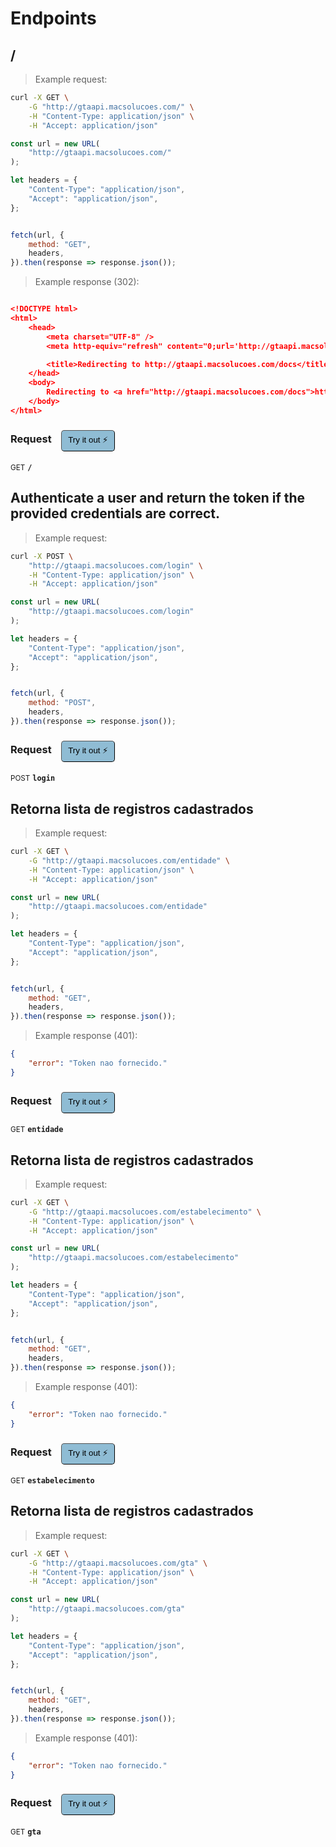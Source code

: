# Endpoints


## /




> Example request:

```bash
curl -X GET \
    -G "http://gtaapi.macsolucoes.com/" \
    -H "Content-Type: application/json" \
    -H "Accept: application/json"
```

```javascript
const url = new URL(
    "http://gtaapi.macsolucoes.com/"
);

let headers = {
    "Content-Type": "application/json",
    "Accept": "application/json",
};


fetch(url, {
    method: "GET",
    headers,
}).then(response => response.json());
```


> Example response (302):

```json

<!DOCTYPE html>
<html>
    <head>
        <meta charset="UTF-8" />
        <meta http-equiv="refresh" content="0;url='http://gtaapi.macsolucoes.com/docs'" />

        <title>Redirecting to http://gtaapi.macsolucoes.com/docs</title>
    </head>
    <body>
        Redirecting to <a href="http://gtaapi.macsolucoes.com/docs">http://gtaapi.macsolucoes.com/docs</a>.
    </body>
</html>
```
<div id="execution-results-GET-" hidden>
    <blockquote>Received response<span id="execution-response-status-GET-"></span>:</blockquote>
    <pre class="json"><code id="execution-response-content-GET-"></code></pre>
</div>
<div id="execution-error-GET-" hidden>
    <blockquote>Request failed with error:</blockquote>
    <pre><code id="execution-error-message-GET-"></code></pre>
</div>
<form id="form-GET-" data-method="GET" data-path="/" data-authed="0" data-hasfiles="0" data-headers='{"Content-Type":"application\/json","Accept":"application\/json"}' onsubmit="event.preventDefault(); executeTryOut('GET-', this);">
<h3>
    Request&nbsp;&nbsp;&nbsp;
        <button type="button" style="background-color: #8fbcd4; padding: 5px 10px; border-radius: 5px; border-width: thin;" id="btn-tryout-GET-" onclick="tryItOut('GET-');">Try it out ⚡</button>
    <button type="button" style="background-color: #c97a7e; padding: 5px 10px; border-radius: 5px; border-width: thin;" id="btn-canceltryout-GET-" onclick="cancelTryOut('GET-');" hidden>Cancel</button>&nbsp;&nbsp;
    <button type="submit" style="background-color: #6ac174; padding: 5px 10px; border-radius: 5px; border-width: thin;" id="btn-executetryout-GET-" hidden>Send Request 💥</button>
    </h3>
<p>
<small class="badge badge-green">GET</small>
 <b><code>/</code></b>
</p>
</form>


## Authenticate a user and return the token if the provided credentials are correct.




> Example request:

```bash
curl -X POST \
    "http://gtaapi.macsolucoes.com/login" \
    -H "Content-Type: application/json" \
    -H "Accept: application/json"
```

```javascript
const url = new URL(
    "http://gtaapi.macsolucoes.com/login"
);

let headers = {
    "Content-Type": "application/json",
    "Accept": "application/json",
};


fetch(url, {
    method: "POST",
    headers,
}).then(response => response.json());
```


<div id="execution-results-POSTlogin" hidden>
    <blockquote>Received response<span id="execution-response-status-POSTlogin"></span>:</blockquote>
    <pre class="json"><code id="execution-response-content-POSTlogin"></code></pre>
</div>
<div id="execution-error-POSTlogin" hidden>
    <blockquote>Request failed with error:</blockquote>
    <pre><code id="execution-error-message-POSTlogin"></code></pre>
</div>
<form id="form-POSTlogin" data-method="POST" data-path="login" data-authed="0" data-hasfiles="0" data-headers='{"Content-Type":"application\/json","Accept":"application\/json"}' onsubmit="event.preventDefault(); executeTryOut('POSTlogin', this);">
<h3>
    Request&nbsp;&nbsp;&nbsp;
        <button type="button" style="background-color: #8fbcd4; padding: 5px 10px; border-radius: 5px; border-width: thin;" id="btn-tryout-POSTlogin" onclick="tryItOut('POSTlogin');">Try it out ⚡</button>
    <button type="button" style="background-color: #c97a7e; padding: 5px 10px; border-radius: 5px; border-width: thin;" id="btn-canceltryout-POSTlogin" onclick="cancelTryOut('POSTlogin');" hidden>Cancel</button>&nbsp;&nbsp;
    <button type="submit" style="background-color: #6ac174; padding: 5px 10px; border-radius: 5px; border-width: thin;" id="btn-executetryout-POSTlogin" hidden>Send Request 💥</button>
    </h3>
<p>
<small class="badge badge-black">POST</small>
 <b><code>login</code></b>
</p>
</form>


## Retorna lista de registros cadastrados




> Example request:

```bash
curl -X GET \
    -G "http://gtaapi.macsolucoes.com/entidade" \
    -H "Content-Type: application/json" \
    -H "Accept: application/json"
```

```javascript
const url = new URL(
    "http://gtaapi.macsolucoes.com/entidade"
);

let headers = {
    "Content-Type": "application/json",
    "Accept": "application/json",
};


fetch(url, {
    method: "GET",
    headers,
}).then(response => response.json());
```


> Example response (401):

```json
{
    "error": "Token nao fornecido."
}
```
<div id="execution-results-GETentidade" hidden>
    <blockquote>Received response<span id="execution-response-status-GETentidade"></span>:</blockquote>
    <pre class="json"><code id="execution-response-content-GETentidade"></code></pre>
</div>
<div id="execution-error-GETentidade" hidden>
    <blockquote>Request failed with error:</blockquote>
    <pre><code id="execution-error-message-GETentidade"></code></pre>
</div>
<form id="form-GETentidade" data-method="GET" data-path="entidade" data-authed="0" data-hasfiles="0" data-headers='{"Content-Type":"application\/json","Accept":"application\/json"}' onsubmit="event.preventDefault(); executeTryOut('GETentidade', this);">
<h3>
    Request&nbsp;&nbsp;&nbsp;
        <button type="button" style="background-color: #8fbcd4; padding: 5px 10px; border-radius: 5px; border-width: thin;" id="btn-tryout-GETentidade" onclick="tryItOut('GETentidade');">Try it out ⚡</button>
    <button type="button" style="background-color: #c97a7e; padding: 5px 10px; border-radius: 5px; border-width: thin;" id="btn-canceltryout-GETentidade" onclick="cancelTryOut('GETentidade');" hidden>Cancel</button>&nbsp;&nbsp;
    <button type="submit" style="background-color: #6ac174; padding: 5px 10px; border-radius: 5px; border-width: thin;" id="btn-executetryout-GETentidade" hidden>Send Request 💥</button>
    </h3>
<p>
<small class="badge badge-green">GET</small>
 <b><code>entidade</code></b>
</p>
</form>


## Retorna lista de registros cadastrados




> Example request:

```bash
curl -X GET \
    -G "http://gtaapi.macsolucoes.com/estabelecimento" \
    -H "Content-Type: application/json" \
    -H "Accept: application/json"
```

```javascript
const url = new URL(
    "http://gtaapi.macsolucoes.com/estabelecimento"
);

let headers = {
    "Content-Type": "application/json",
    "Accept": "application/json",
};


fetch(url, {
    method: "GET",
    headers,
}).then(response => response.json());
```


> Example response (401):

```json
{
    "error": "Token nao fornecido."
}
```
<div id="execution-results-GETestabelecimento" hidden>
    <blockquote>Received response<span id="execution-response-status-GETestabelecimento"></span>:</blockquote>
    <pre class="json"><code id="execution-response-content-GETestabelecimento"></code></pre>
</div>
<div id="execution-error-GETestabelecimento" hidden>
    <blockquote>Request failed with error:</blockquote>
    <pre><code id="execution-error-message-GETestabelecimento"></code></pre>
</div>
<form id="form-GETestabelecimento" data-method="GET" data-path="estabelecimento" data-authed="0" data-hasfiles="0" data-headers='{"Content-Type":"application\/json","Accept":"application\/json"}' onsubmit="event.preventDefault(); executeTryOut('GETestabelecimento', this);">
<h3>
    Request&nbsp;&nbsp;&nbsp;
        <button type="button" style="background-color: #8fbcd4; padding: 5px 10px; border-radius: 5px; border-width: thin;" id="btn-tryout-GETestabelecimento" onclick="tryItOut('GETestabelecimento');">Try it out ⚡</button>
    <button type="button" style="background-color: #c97a7e; padding: 5px 10px; border-radius: 5px; border-width: thin;" id="btn-canceltryout-GETestabelecimento" onclick="cancelTryOut('GETestabelecimento');" hidden>Cancel</button>&nbsp;&nbsp;
    <button type="submit" style="background-color: #6ac174; padding: 5px 10px; border-radius: 5px; border-width: thin;" id="btn-executetryout-GETestabelecimento" hidden>Send Request 💥</button>
    </h3>
<p>
<small class="badge badge-green">GET</small>
 <b><code>estabelecimento</code></b>
</p>
</form>


## Retorna lista de registros cadastrados




> Example request:

```bash
curl -X GET \
    -G "http://gtaapi.macsolucoes.com/gta" \
    -H "Content-Type: application/json" \
    -H "Accept: application/json"
```

```javascript
const url = new URL(
    "http://gtaapi.macsolucoes.com/gta"
);

let headers = {
    "Content-Type": "application/json",
    "Accept": "application/json",
};


fetch(url, {
    method: "GET",
    headers,
}).then(response => response.json());
```


> Example response (401):

```json
{
    "error": "Token nao fornecido."
}
```
<div id="execution-results-GETgta" hidden>
    <blockquote>Received response<span id="execution-response-status-GETgta"></span>:</blockquote>
    <pre class="json"><code id="execution-response-content-GETgta"></code></pre>
</div>
<div id="execution-error-GETgta" hidden>
    <blockquote>Request failed with error:</blockquote>
    <pre><code id="execution-error-message-GETgta"></code></pre>
</div>
<form id="form-GETgta" data-method="GET" data-path="gta" data-authed="0" data-hasfiles="0" data-headers='{"Content-Type":"application\/json","Accept":"application\/json"}' onsubmit="event.preventDefault(); executeTryOut('GETgta', this);">
<h3>
    Request&nbsp;&nbsp;&nbsp;
        <button type="button" style="background-color: #8fbcd4; padding: 5px 10px; border-radius: 5px; border-width: thin;" id="btn-tryout-GETgta" onclick="tryItOut('GETgta');">Try it out ⚡</button>
    <button type="button" style="background-color: #c97a7e; padding: 5px 10px; border-radius: 5px; border-width: thin;" id="btn-canceltryout-GETgta" onclick="cancelTryOut('GETgta');" hidden>Cancel</button>&nbsp;&nbsp;
    <button type="submit" style="background-color: #6ac174; padding: 5px 10px; border-radius: 5px; border-width: thin;" id="btn-executetryout-GETgta" hidden>Send Request 💥</button>
    </h3>
<p>
<small class="badge badge-green">GET</small>
 <b><code>gta</code></b>
</p>
</form>



